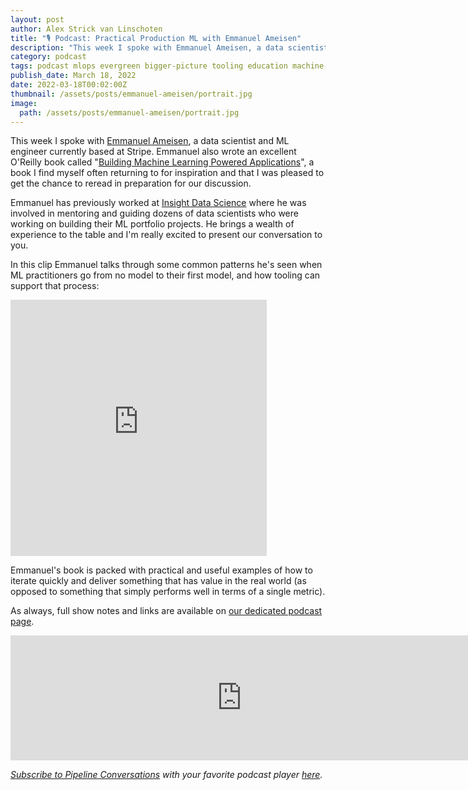 ```yaml
---
layout: post
author: Alex Strick van Linschoten
title: "🎙 Podcast: Practical Production ML with Emmanuel Ameisen"
description: "This week I spoke with Emmanuel Ameisen, a data scientist and ML engineer currently based at Stripe. Emmanuel also wrote an excellent O'Reilly book called "Building Machine Learning Powered Applications", a book I find myself often returning to for inspiration and that I was pleased to get the chance to reread in preparation for our discussion."
category: podcast
tags: podcast mlops evergreen bigger-picture tooling education machine-learning
publish_date: March 18, 2022
date: 2022-03-18T00:02:00Z
thumbnail: /assets/posts/emmanuel-ameisen/portrait.jpg
image:
  path: /assets/posts/emmanuel-ameisen/portrait.jpg
---
```


This week I spoke with [Emmanuel Ameisen](https://www.linkedin.com/in/ameisen/), a data scientist and ML engineer currently based at Stripe. Emmanuel also wrote an excellent O'Reilly book called "[Building Machine Learning Powered Applications](https://www.amazon.com/Building-Machine-Learning-Powered-Applications/dp/149204511X?tag=soumet-20)", a book I find myself often returning to for inspiration and that I was pleased to get the chance to reread in preparation for our discussion.

Emmanuel has previously worked at [Insight Data Science](https://insightfellows.com) where he was involved in mentoring and guiding dozens of data scientists who were working on building their ML portfolio projects. He brings a wealth of experience to the table and I'm really excited to present our conversation to you.

In this clip Emmanuel talks through some common patterns he's seen when ML practitioners go from no model to their first model, and how tooling can support that process:

<iframe src="https://share.descript.com/embed/xDlwX6Vakc4" width="410" height="410" frameborder="0" allowfullscreen></iframe>

Emmanuel's book is packed with practical and useful examples of how to iterate quickly and deliver something that has value in the real world (as opposed to something that simply performs well in terms of a single metric).

As always, full show notes and links are available on [our dedicated podcast page](https://podcast.zenml.io/).

<iframe src="https://player.fireside.fm/v2/vA-gqsEV+cfRKSHeF?theme=dark" width="740" height="200" frameborder="0" scrolling="no"></iframe>

<br>

*[Subscribe to Pipeline Conversations](https://podcast.zenml.io/subscribe) with*
*your favorite podcast player [here](https://podcast.zenml.io/subscribe).*